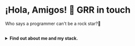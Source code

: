 <h1>¡Hola, Amigos! 👋 GRR in touch</h1>
<p>Who says a programmer can't be a rock star?🎸</p></br>

<details>
<summary><b>Find out about me and my stack.</b></summary>
</br>
  
![NeonHeader](https://capsule-render.vercel.app/api?type=waving&color=0:9d00ff,100:000000&height=290&section=header&text=welcome.exe&fontSize=80&animation=blink&fontColor=ffffff&fontAlignY=40&desc=RUNNING_SYSTEMS%20%2F%2F%20NEON_TOKYO&descSize=16&descAlignY=72&descColor=9d00ff&stroke=ffffff&strokeWidth=2)

<div align="center">
  <img src="https://img.freepik.com/free-vector/cyberpunk-retro-futuristic-poster-vector-illustration_60438-2406.jpg" height="1300" align="right" style="margin-left: 20px;">
</div>

## 🚀 About me

> I exist in just two states:</br>
> It's either my mistake, or it's all on YOU.</br>
> I wake up to the daylight with a sense that you will not be near.

<section>
  <h2>🛠️ My Tech & Tools</h2>
  
  <h3>🎯 Programming languages</h3>
   <img src="https://cdn.jsdelivr.net/gh/devicons/devicon/icons/python/python-original.svg" width="50" height="50"/>
   <img src="https://cdn.jsdelivr.net/gh/devicons/devicon/icons/javascript/javascript-original.svg" width="50" height="50"/>
   <img src="https://cdn.jsdelivr.net/gh/devicons/devicon/icons/typescript/typescript-original.svg" width="50" height="50"/>
   <img src="https://cdn.jsdelivr.net/gh/devicons/devicon/icons/php/php-original.svg" width="50" height="50"/>

  <h3>🎨 Frontend</h3>
   <img src="https://cdn.jsdelivr.net/gh/devicons/devicon/icons/react/react-original.svg" width="50" height="50"/>
   <img src="https://cdn.jsdelivr.net/gh/devicons/devicon/icons/vuejs/vuejs-original.svg" width="50" height="50"/>
   <img src="https://cdn.jsdelivr.net/gh/devicons/devicon/icons/nextjs/nextjs-original.svg" width="50" height="50"/>
   <img src="https://cdn.jsdelivr.net/gh/devicons/devicon/icons/tailwindcss/tailwindcss-original.svg" width="50" height="50"/>
   <img src="https://cdn.jsdelivr.net/gh/devicons/devicon/icons/jquery/jquery-original.svg" width="50" height="50"/>
   <img src="https://cdn.jsdelivr.net/gh/devicons/devicon/icons/bootstrap/bootstrap-original.svg" width="50" height="50"/>

  <h3>⚙️ Backend</h3>
   <img src="https://cdn.jsdelivr.net/gh/devicons/devicon/icons/nodejs/nodejs-original.svg" width="50" height="50"/>
   <img src="https://cdn.jsdelivr.net/gh/devicons/devicon/icons/express/express-original.svg" width="50" height="50"/>
   <img src="https://cdn.jsdelivr.net/gh/devicons/devicon/icons/django/django-plain.svg" width="50" height="50"/>
   <img src="https://cdn.jsdelivr.net/gh/devicons/devicon/icons/fastapi/fastapi-original.svg" width="50" height="50"/>

  <h3>📀 Databases</h3>
   <img src="https://cdn.jsdelivr.net/gh/devicons/devicon/icons/postgresql/postgresql-original.svg" width="50" height="50"/>
   <img src="https://cdn.jsdelivr.net/gh/devicons/devicon/icons/mysql/mysql-original.svg" width="50" height="50"/>
   <img src="https://cdn.jsdelivr.net/gh/devicons/devicon/icons/sqlite/sqlite-original.svg" width="50" height="50"/>
   <img src="https://cdn.jsdelivr.net/gh/devicons/devicon/icons/mongodb/mongodb-original.svg" width="50" height="50"/>

  <h3>🔧 Tools & Tech</h3>
   <img src="https://cdn.jsdelivr.net/gh/devicons/devicon/icons/vscode/vscode-original.svg" width="50" height="50"/>
   <img src="https://cdn.jsdelivr.net/gh/devicons/devicon/icons/linux/linux-original.svg" width="50" height="50"/>
   <img src="https://cdn.jsdelivr.net/gh/devicons/devicon/icons/docker/docker-original.svg" width="50" height="50"/>
   <img src="https://cdn.jsdelivr.net/gh/devicons/devicon/icons/tensorflow/tensorflow-original.svg" width="50" height="50"/>
   <img src="https://cdn.jsdelivr.net/gh/devicons/devicon/icons/vite/vite-original.svg" width="50" height="50"/>
   <img src="https://cdn.jsdelivr.net/gh/devicons/devicon/icons/npm/npm-original-wordmark.svg" width="50" height="50"/>
   <img src="https://cdn.jsdelivr.net/gh/devicons/devicon/icons/git/git-original.svg" width="50" height="50"/>
   <img src="https://cdn.jsdelivr.net/gh/devicons/devicon/icons/github/github-original.svg" width="50" height="50"/>
   <img src="https://cdn.jsdelivr.net/gh/devicons/devicon/icons/figma/figma-original.svg" width="50" height="50"/>
   <img src="https://cdn.jsdelivr.net/gh/devicons/devicon/icons/illustrator/illustrator-plain.svg" width="50" height="50"/>
   <img src="https://cdn.jsdelivr.net/gh/devicons/devicon/icons/photoshop/photoshop-plain.svg" width="50" height="50"/>
   <img src="https://cdn.jsdelivr.net/gh/devicons/devicon/icons/nginx/nginx-original.svg" width="50" height="50"/>
   <img src="https://cdn.jsdelivr.net/gh/devicons/devicon/icons/apache/apache-original.svg" width="50" height="50"/>

  <h3>🎧 Currently Spinning (Learning)</h3>
   <img src="https://cdn.jsdelivr.net/gh/devicons/devicon/icons/cplusplus/cplusplus-original.svg" width="50" height="50"/>
   <img src="https://cdn.jsdelivr.net/gh/devicons/devicon/icons/go/go-original.svg" width="50" height="50"/>
   <img src="https://cdn.jsdelivr.net/gh/devicons/devicon/icons/electron/electron-original.svg" width="50" height="50"/>
   <img src="https://cdn.jsdelivr.net/gh/devicons/devicon/icons/prisma/prisma-original.svg" width="50" height="50"/>
   <img src="https://nestjs.com/logo-small-gradient.d792062c.svg" width="50" height="50"/>
   <img src="https://cdn.jsdelivr.net/gh/devicons/devicon/icons/java/java-original.svg" width="50" height="50"/>
   <img src="https://cdn.jsdelivr.net/gh/devicons/devicon/icons/csharp/csharp-original.svg" width="50" height="50"/>
</section>

## 📊 My GitHub stats & Activity

![GammaGRR's GitHub stats](https://github-readme-stats.vercel.app/api?username=GammaGRR&show_icons=true&theme=tokyonight&hide_border=true&bg_color=00000000)

![Top Langs](https://github-readme-stats.vercel.app/api/top-langs/?username=GammaGRR&layout=compact&theme=tokyonight&hide_border=true&bg_color=00000000)

![GitHub Activity Graph](https://github-readme-activity-graph.vercel.app/graph?username=GammaGRR&theme=tokyo-night&hide_border=true&area=true)

** Rock up! 🤘

![Footer](https://capsule-render.vercel.app/api?type=waving&color=0:9d00ff,100:000000&height=160&section=footer&text=SESSION_END&fontSize=30&animation=blink&fontColor=ffffff&desc=PROTOCOL_COMPLETE%0AGRR_SYSTEMS&descSize=12&descColor=9d00ff&stroke=ffffff&strokeWidth=1&descAlignY=78)

</details>
